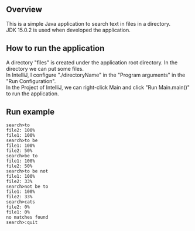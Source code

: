 ## Overview
This is a simple Java application to search text in files in a directory. \
JDK 15.0.2 is used when developed the application.

## How to run the application
A directory "files" is created under the application root directory. In the directory we can put some files. \
In IntelliJ, I configure "./directoryName" in the "Program arguments" in the "Run Configuration". \
In the Project of IntelliJ, we can right-click Main and click "Run Main.main()" to run the application.

## Run example
```shell
search>to
file2: 100%
file1: 100%
search>to be
file1: 100%
file2: 50%
search>be to
file1: 100%
file2: 50%
search>to be not
file1: 100%
file2: 33%
search>not be to
file1: 100%
file2: 33%
search>cats
file2: 0%
file1: 0%
no matches found
search>:quit